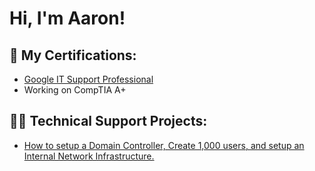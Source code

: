 <h1>Hi, I'm Aaron! 
 
  
<h2>📄 My Certifications:</h2>

- [Google IT Support Professional](https://coursera.org/share/ff169b7007b160275ae64d60fee0b074)
- Working on CompTIA A+ 

<h2>👨‍💻 Technical Support Projects:</h2>

- [How to setup a Domain Controller, Create 1,000 users, and setup an Internal Network Infrastructure.](https://github.com/aaronglazier30/ActiveDirectoryHomeLab/tree/main)
  
  
